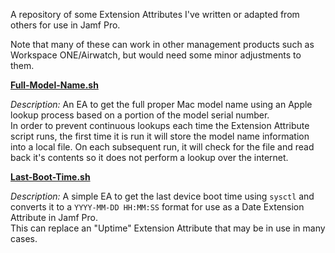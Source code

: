 A repository of some Extension Attributes I've written or adapted from others for use in Jamf Pro.

Note that many of these can work in other management products such as Workspace ONE/Airwatch, but would need some minor adjustments to them.

**[Full-Model-Name.sh](https://github.com/mm2270/Jamf-Extension-Attributes/blob/main/Full-Model-Name)**

*Description:* An EA to get the full proper Mac model name using an Apple lookup process based on a portion of the model serial number.  
In order to prevent continuous lookups each time the Extension Attribute script runs, the first time it is run it will store the model name information into a local file. On each subsequent run, it will check for the file and read back it's contents so it does not perform a lookup over the internet.  


**[Last-Boot-Time.sh](https://github.com/mm2270/Jamf-Extension-Attributes/blob/main/Last-Boot-Time)**  

*Description:* A simple EA to get the last device boot time using `sysctl` and converts it to a `YYYY-MM-DD HH:MM:SS` format for use as a Date Extension Attribute in Jamf Pro.  
This can replace an "Uptime" Extension Attribute that may be in use in many cases.
